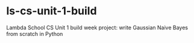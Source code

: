 # ls-cs-unit-1-build
Lambda School CS Unit 1 build week project: write Gaussian Naive Bayes from scratch in Python
